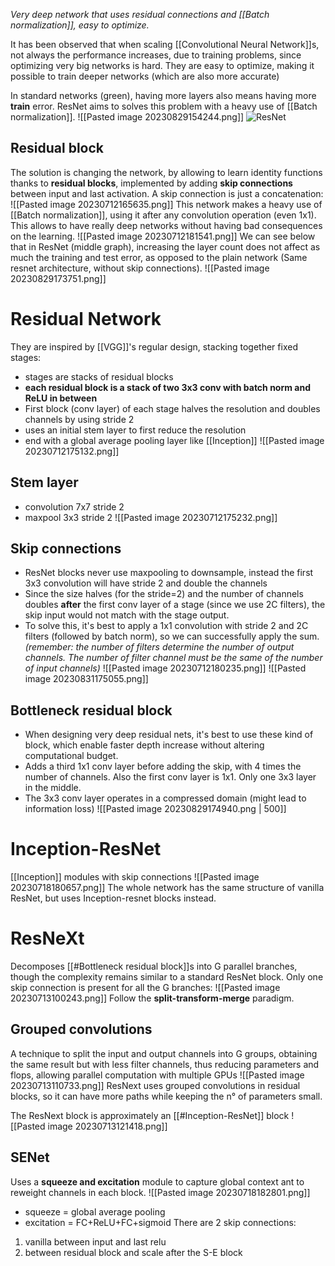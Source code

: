 _Very deep network that uses residual connections and [[Batch normalization]], easy to optimize._

It has been observed that when scaling [[Convolutional Neural Network]]s, not always the performance increases, due to training problems, since optimizing very big networks is hard.
They are easy to optimize, making it possible to train deeper networks (which are also more accurate)

In standard networks (green), having more layers also means having more **train** error. ResNet aims to solves this problem with a heavy use of [[Batch normalization]].
![[Pasted image 20230829154244.png]]
![ResNet](https://www.youtube.com/watch?v=o_3mboe1jYI)
## Residual block
The solution is changing the network, by allowing to learn identity functions thanks to **residual blocks**, implemented by adding **skip connections** between input and last activation.
A skip connection is just a concatenation:
![[Pasted image 20230712165635.png]]
This network makes a heavy use of [[Batch normalization]], using it after any convolution operation (even 1x1). This allows to have really deep networks without having bad consequences on the learning.
![[Pasted image 20230712181541.png]]
We can see below that in ResNet (middle graph), increasing the layer count does not affect as much the training and test error, as opposed to the plain network (Same resnet architecture, without skip connections).
![[Pasted image 20230829173751.png]]
# Residual Network
They are inspired by [[VGG]]'s regular design, stacking together fixed stages:
- stages are stacks of residual blocks
- **each residual block is a stack of two 3x3 conv with batch norm and ReLU in between**
- First block (conv layer) of each stage halves the resolution and doubles channels by using stride 2
- uses an initial stem layer to first reduce the resolution
- end with a global average pooling layer like [[Inception]]
![[Pasted image 20230712175132.png]]
## Stem layer
- convolution 7x7 stride 2 
- maxpool 3x3 stride 2
![[Pasted image 20230712175232.png]]
## Skip connections
- ResNet blocks never use maxpooling to downsample, instead the first 3x3 convolution will have stride 2 and double the channels
- Since the size halves (for the stride=2) and the number of channels doubles **after** the first conv layer of a stage (since we use 2C filters), the skip input would not match with the stage output. 
- To solve this, it's best to apply a 1x1 convolution with stride 2 and 2C filters (followed by batch norm), so we can successfully apply the sum.
_(remember: the number of filters determine the number of output channels. The number of filter channel must be the same of the number of input channels)_
![[Pasted image 20230712180235.png]]
![[Pasted image 20230831175055.png]]
## Bottleneck residual block
- When designing very deep residual nets, it's best to use these kind of block, which enable faster depth increase without altering computational budget.
- Adds a third 1x1 conv layer before adding the skip, with 4 times the number of channels. Also the first conv layer is 1x1. Only one 3x3 layer in the middle.
- The 3x3 conv layer operates in a compressed domain (might lead to information loss)
![[Pasted image 20230829174940.png | 500]]
# Inception-ResNet
[[Inception]] modules with skip connections
![[Pasted image 20230718180657.png]]
The whole network has the same structure of vanilla ResNet, but uses Inception-resnet blocks instead.
# ResNeXt
Decomposes [[#Bottleneck residual block]]s into G parallel branches, though the complexity remains similar to a standard ResNet block.
Only one skip connection is present for all the G branches:
![[Pasted image 20230713100243.png]]
Follow the **split-transform-merge** paradigm.
## Grouped convolutions
A technique to split the input and output channels into G groups, obtaining the same result but with less filter channels, thus reducing parameters and flops, allowing parallel computation with multiple GPUs
![[Pasted image 20230713110733.png]]
ResNext uses grouped convolutions in residual blocks, so it can have more paths while keeping the n° of parameters small.

The ResNext block is approximately an [[#Inception-ResNet]] block
![[Pasted image 20230713121418.png]]
## SENet
Uses a **squeeze and excitation** module to capture global context ant to reweight channels in each block.
![[Pasted image 20230718182801.png]]
- squeeze = global average pooling
- excitation = FC+ReLU+FC+sigmoid
There are 2 skip connections: 
1) vanilla between input and last relu
2) between residual block and scale after the S-E block

